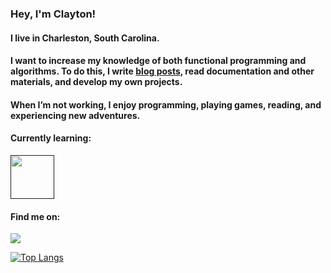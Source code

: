 ### Hey, I'm Clayton!

#### I live in Charleston, South Carolina. 

#### I want to increase my knowledge of both functional programming and algorithms. To do this, I write [blog posts](https://www.claytondavidson.dev/), read documentation and other materials, and develop my own projects.

#### When I’m not working, I enjoy programming, playing games, reading, and experiencing new adventures.

#### Currently learning:

[<img src='https://rustacean.net/assets/cuddlyferris.png' height='70'>]()

#### Find me on:

[<a href="https://www.linkedin.com/in/clayton-davidson/"><img src="https://img.shields.io/badge/linkedin%20-%230077B5.svg?&style=for-the-badge&logo=linkedin&logoColor=white"/></a>]()

[![Top Langs](https://github-readme-stats.vercel.app/api/top-langs/?username=claytondavidson&layout=compact&theme=radical)](https://github.com/anuraghazra/github-readme-stats)
